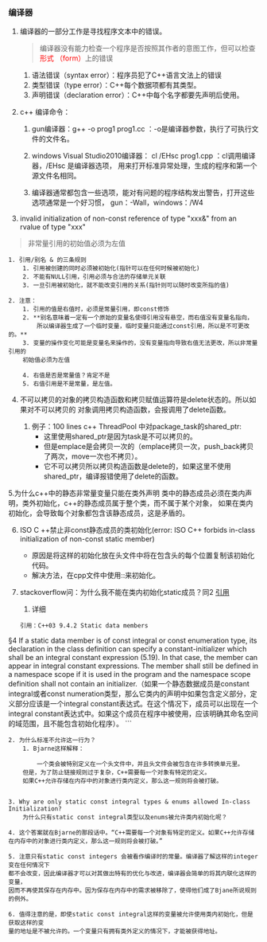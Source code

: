 ﻿### 编译器
1. 编译器的一部分工作是寻找程序文本中的错误。
	> 编译器没有能力检查一个程序是否按照其作者的意图工作，但可以检查<font color=red>形式
	（form）</font>上的错误

	1. 语法错误（syntax error）：程序员犯了C++语言文法上的错误
	2. 类型错误（type error）：C++每个数据项都有其类型。
	3. 声明错误（declaration error）：C++中每个名字都要先声明后使用。

2. c++ 编译命令：
	1. gun编译器：g++ -o prog1 prog1.cc  ：-o是编译器参数，执行了可执行文件的文件名。

	2. windows Visual Studio2010编译器： cl /EHsc prog1.cpp ：cl调用编译器，/EHsc 是编译器选项，
	用来打开标准异常处理，生成的程序和第一个源文件名相同。

	3. 编译器通常都包含一些选项，能对有问题的程序结构发出警告，打开这些选项通常是一个好习惯，
	gun：-Wall，windows：/W4

3. invalid initialization of non-const reference of type "xxx&" from an rvalue of type "xxx"
> 非常量引用的初始值必须为左值

	1. 引用/别名 & 的三条规则
		1. 引用被创建的同时必须被初始化(指针可以在任何时候被初始化)
		2. 不能有NULL引用，引用必须与合法的存储单元关联
		3. 一旦引用被初始化，就不能改变引用的关系(指针则可以随时改变所指的值)

	2. 注意：
		1. 引用的值是右值时，必须是常量引用，即const修饰
		2. **别名意味着一定有一个原始的变量名使得引用没有悬空，而右值没有变量名指向，
			所以编译器生成了一个临时变量，临时变量只能通过const引用，所以是不可更改的。**
		3. 变量的操作变化可能是变量名来操作的，没有变量指向导致右值无法更改，所以非常量引用的
		初始值必须为左值

		4. 右值是否是常量值？肯定不是
		5. 右值引用是不是常量，是左值。

4. 不可以拷贝的对象的拷贝构造函数和拷贝赋值运算符是delete状态的。所以如果对不可以拷贝的
对象调用拷贝构造函数，会报调用了delete函数。

	1. 例子：100 lines c++ ThreadPool 中对package_task的shared_ptr:
		- 这里使用shared_ptr是因为task是不可以拷贝的。
		- 但是emplace是会拷贝一次的（emplace拷贝一次，push_back拷贝了两次，move一次也不拷贝）。
		- 它不可以拷贝所以拷贝构造函数是delete的，如果这里不使用shared_ptr，编译报错使用了delete的函数。

5.为什么c++中的静态非常量变量只能在类外声明
	类中的静态成员必须在类内声明，类外初始化，c++的静态成员属于整个类，而不属于某个对象，
如果在类内初始化，会导致每个对象都包含该静态成员，这是矛盾的。

6. ISO C ++禁止非const静态成员的类初始化(error: ISO C++ forbids in-class initialization of 
non-const static member)

	- 原因是将这样的初始化放在头文件中将在包含头的每个位置复制该初始化代码。
	- 解决方法，在cpp文件中使用::来初始化。

7. stackoverflow问：为什么我不能在类内初始化static成员？同2 
[引用](https://blog.csdn.net/king_djf/article/details/53582580)

	1. 详细

	```
	引用：C++03 9.4.2 Static data members

§4 If a static data member is of const integral or const enumeration type, its declaration in the class definition can specify a constant-initializer which shall be an integral constant expression (5.19). In that case, the member can appear in integral constant expressions. The member shall still be defined in a namespace scope if it is used in the program and the namespace scope definition shall not contain an initializer.（如果一个静态数据成员是constant integral或者const numeration类型，那么它类内的声明中如果包含定义部分，定义部分应该是一个integral constant表达式。在这个情况下，成员可以出现在一个integral constant表达式中。如果这个成员在程序中被使用，应该明确其命名空间的域范围，且不能包含初始化程序）。
	```

	2. 为什么标准不允许这一行为？
		1. Bjarne这样解释：

			一个类会被特别定义在一个头文件中，并且头文件会被包含在许多转换单元里。
		但是，为了防止链接规则过于复杂，C++需要每一个对象有特定的定义。
		如果C++允许存储在内存中的对象进行类内定义，那么这一规则将会被打破。


	3. Why are only static const integral types & enums allowed In-class Initialization?
		为什么只有static const integral类型以及enums被允许类内初始化呢？

	4. 这个答案就在Bjarne的那段话中。“C++需要每一个对象有特定的定义。如果C++允许存储在内存中的对象进行类内定义，那么这一规则将会被打破。”

	5. 注意只有static const integers 会被看作编译时的常量。编译器了解这样的integer变在任何情况下
	都不会改变，因此编译器才可以对其做出特有的优化与改进，编译器会简单的将其内联化这样的变量，
	因而不再使其保存在内存中。因为保存在内存中的需求被移除了，使得他们成了Bjane所说规则的例外。

	6. 值得注意的是，即使static const integral这样的变量被允许使用类内初始化，但是获取这样的变
	量的地址是不被允许的。一个变量只有拥有类外定义的情况下，才能被获得地址。
